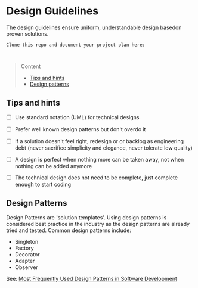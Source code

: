 # Design Guidelines

The design guidelines ensure uniform, understandable design basedon proven solutions.

```
Clone this repo and document your project plan here:



```
> Content
> - [Tips and hints](#tips-and-hints)
> - [Design patterns](#design-patterns)


## Tips and hints


- [ ] Use standard notation (UML) for technical designs


- [ ] Prefer well known design patterns but don't overdo it


- [ ] If a solution doesn't feel right, redesign or or backlog as engineering debt (never sacrifice simplicity and elegance, never tolerate low quality)


- [ ] A design is perfect when nothing more can be taken away, not when nothing can be added anymore 


- [ ] The technical design does not need to be complete, just complete enough to start coding 


## Design Patterns

Design Patterns are 'solution templates'. Using design patterns is considered  best practice in the industry as the design patterns are already tried and tested.
Common design patterns include:

- Singleton
- Factory
- Decorator
- Adapter
- Observer

See: [Most Frequently Used Design Patterns in Software Development](https://beapython.dev/2021/03/07/most-frequently-used-design-patterns-in-software-development/)



